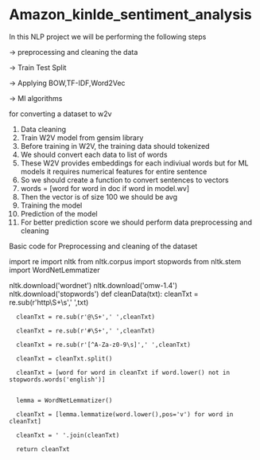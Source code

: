 # Amazon_kinlde_sentiment_analysis
In this NLP project we will be performing the following steps


-> preprocessing and cleaning the data

-> Train Test Split

-> Applying BOW,TF-IDF,Word2Vec

-> Ml algorithms

for converting a dataset to w2v
1. Data cleaning
2. Train W2V model from gensim library
3. Before training in W2V, the training data should tokenized
4. We should convert each data to list of words
5. These W2V provides embeddings for each indiviual words but for   ML models it requires numerical features for entire sentence
6. So we should create a function to convert sentences to vectors
7. words = [word for word in doc if word in model.wv]
8. Then the vector is of size 100 we should be avg
9. Training the model
10. Prediction of the model
11. For better prediction score we should perform data preprocessing and cleaning


Basic code for Preprocessing and cleaning of the dataset

  import re
  import nltk
  from nltk.corpus import stopwords
  from nltk.stem import WordNetLemmatizer
  
  nltk.download('wordnet')
  nltk.download('omw-1.4')
  nltk.download('stopwords')
  def cleanData(txt):
      cleanTxt = re.sub(r'http\S+\s',' ',txt)
  
      cleanTxt = re.sub(r'@\S+',' ',cleanTxt)
  
      cleanTxt = re.sub(r'#\S+',' ',cleanTxt)
  
      cleanTxt = re.sub(r'[^A-Za-z0-9\s]',' ',cleanTxt)
  
      cleanTxt = cleanTxt.split()
  
      cleanTxt = [word for word in cleanTxt if word.lower() not in stopwords.words('english')]
  
  
      lemma = WordNetLemmatizer()
  
      cleanTxt = [lemma.lemmatize(word.lower(),pos='v') for word in cleanTxt]
  
      cleanTxt = ' '.join(cleanTxt)
  
      return cleanTxt
  
